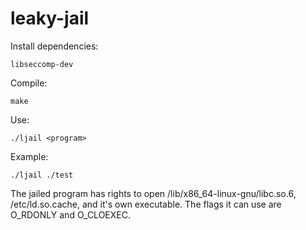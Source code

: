 leaky-jail
==========

Install dependencies:
```
libseccomp-dev
```

Compile:
```
make
```

Use:
```
./ljail <program>
```

Example:
```
./ljail ./test
```

The jailed program has rights to open /lib/x86_64-linux-gnu/libc.so.6,
/etc/ld.so.cache, and it's own executable. The flags it can use are O_RDONLY
and O_CLOEXEC.
